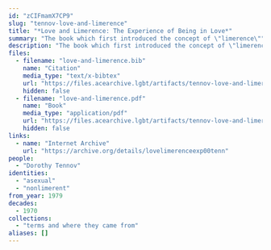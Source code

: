 ```yaml
---
id: "zCIFmamX7CP9"
slug: "tennov-love-and-limerence"
title: "*Love and Limerence: The Experience of Being in Love*"
summary: "The book which first introduced the concept of \"limerence\""
description: "The book which first introduced the concept of \"limerence,\" in which the author explains that nonlimerence may include not experiencing sexual attraction"
files:
  - filename: "love-and-limerence.bib"
    name: "Citation"
    media_type: "text/x-bibtex"
    url: "https://files.acearchive.lgbt/artifacts/tennov-love-and-limerence/love-and-limerence.bib"
    hidden: false
  - filename: "love-and-limerence.pdf"
    name: "Book"
    media_type: "application/pdf"
    url: "https://files.acearchive.lgbt/artifacts/tennov-love-and-limerence/love-and-limerence.pdf"
    hidden: false
links:
  - name: "Internet Archive"
    url: "https://archive.org/details/lovelimerenceexp00tenn"
people:
  - "Dorothy Tennov"
identities:
  - "asexual"
  - "nonlimerent"
from_year: 1979
decades:
  - 1970
collections:
  - "terms and where they came from"
aliases: []
---
```

